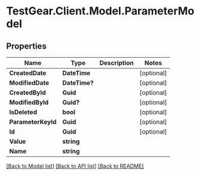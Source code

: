 # TestGear.Client.Model.ParameterModel

## Properties

Name | Type | Description | Notes
------------ | ------------- | ------------- | -------------
**CreatedDate** | **DateTime** |  | [optional] 
**ModifiedDate** | **DateTime?** |  | [optional] 
**CreatedById** | **Guid** |  | [optional] 
**ModifiedById** | **Guid?** |  | [optional] 
**IsDeleted** | **bool** |  | [optional] 
**ParameterKeyId** | **Guid** |  | [optional] 
**Id** | **Guid** |  | [optional] 
**Value** | **string** |  | 
**Name** | **string** |  | 

[[Back to Model list]](../README.md#documentation-for-models) [[Back to API list]](../README.md#documentation-for-api-endpoints) [[Back to README]](../README.md)

